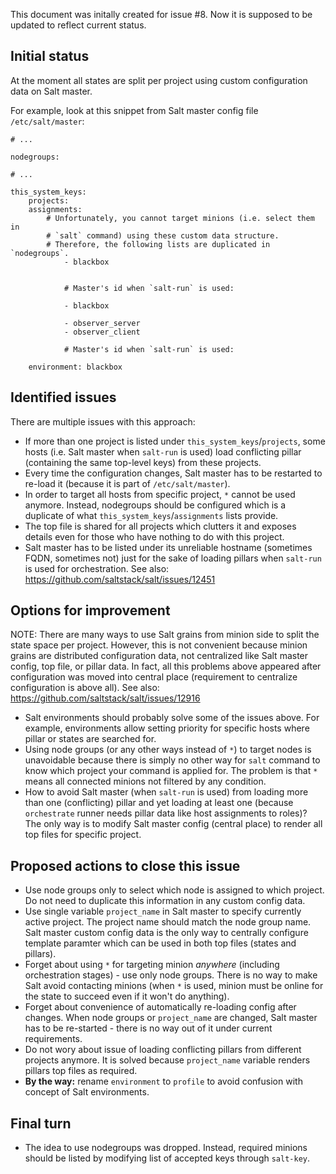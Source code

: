 
This document was initally created for issue #8. Now it is supposed to be
updated to reflect current status.

## Initial status

At the moment all states are split per project using custom configuration data on Salt master.

For example, look at this snippet from Salt master config file `/etc/salt/master`:
```
# ...

nodegroups:

# ...

this_system_keys:
    projects:
    assignments:
        # Unfortunately, you cannot target minions (i.e. select them in
        # `salt` command) using these custom data structure.
        # Therefore, the following lists are duplicated in `nodegroups`.
            - blackbox


            # Master's id when `salt-run` is used:

            - blackbox

            - observer_server
            - observer_client

            # Master's id when `salt-run` is used:

    environment: blackbox
```

## Identified issues

There are multiple issues with this approach:
* If more than one project is listed under `this_system_keys`/`projects`, some hosts (i.e. Salt master when `salt-run` is used) load conflicting pillar (containing the same top-level keys) from these projects.
* Every time the configuration changes, Salt master has to be restarted to re-load it (because it is part of `/etc/salt/master`).
* In order to target all hosts from specific project, `*` cannot be used anymore. Instead, nodegroups should be configured which is a duplicate of what `this_system_keys`/`assignments` lists provide.
* The top file is shared for all projects which clutters it and exposes details even for those who have nothing to do with this project.
* Salt master has to be listed under its unreliable hostname (sometimes FQDN, sometimes not) just for the sake of loading pillars when `salt-run` is used for orchestration. See also: https://github.com/saltstack/salt/issues/12451

## Options for improvement

NOTE: There are many ways to use Salt grains from minion side to split the state space per project. However, this is not convenient because minion grains are distributed configuration data, not centralized like Salt master config, top file, or pillar data. In fact, all this problems above appeared after configuration was moved into central place (requirement to centralize configuration is above all). See also: https://github.com/saltstack/salt/issues/12916

* Salt environments should probably solve some of the issues above. For example, environments allow setting priority for specific hosts where pillar or states are searched for.
* Using node groups (or any other ways instead of `*`) to target nodes is unavoidable because there is simply no other way for `salt` command to know which project your command is applied for. The problem is that `*` means all connected minions not filtered by any condition.
* How to avoid Salt master (when `salt-run` is used) from loading more than one (conflicting) pillar and yet loading at least one (because `orchestrate` runner needs pillar data like host assignments to roles)? The only way is to modify Salt master config (central place) to render all top files for specific project.

## Proposed actions to close this issue

* Use node groups only to select which node is assigned to which project. Do not need to duplicate this information in any custom config data.
* Use single variable `project_name` in Salt master to specify currently active project. The project name should match the node group name. Salt master custom config data is the only way to centrally configure template paramter which can be used in both top files (states and pillars).
* Forget about using `*` for targeting minion *anywhere* (including orchestration stages) - use only node groups. There is no way to make Salt avoid contacting minions (when `*` is used, minion must be online for the state to succeed even if it won't do anything).
* Forget about convenience of automatically re-loading config after changes. When node groups or `project_name` are changed, Salt master has to be re-started - there is no way out of it under current requirements.
* Do not wory about issue of loading conflicting pillars from different projects anymore. It is solved because `project_name` variable renders pillars top files as required.
* **By the way:** rename `environment` to `profile` to avoid confusion with concept of Salt environments.

## Final turn

* The idea to use nodegroups was dropped. Instead, required minions should be
  listed by modifying list of accepted keys through `salt-key`.


 

